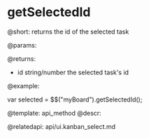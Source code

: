 getSelectedId
=============

@short:
	returns the id of the selected task

@params:

@returns:

- id		string/number			the selected task's id


@example:

var selected = $$("myBoard").getSelectedId();

@template:	api_method
@descr:

@relatedapi:
api/ui.kanban_select.md